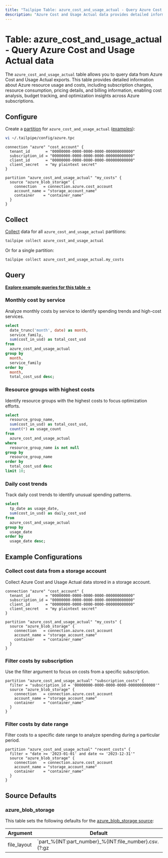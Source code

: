 ```yaml
---
title: "Tailpipe Table: azure_cost_and_usage_actual - Query Azure Cost and Usage Actual data"
description: "Azure Cost and Usage Actual data provides detailed information about Azure resource usage and costs, including subscription charges, resource consumption, pricing details, and billing information."
---
```


# Table: azure_cost_and_usage_actual - Query Azure Cost and Usage Actual data

The `azure_cost_and_usage_actual` table allows you to query data from Azure Cost and Usage Actual exports. This table provides detailed information about Azure resource usage and costs, including subscription charges, resource consumption, pricing details, and billing information, enabling cost analysis, budget tracking, and optimization insights across Azure subscriptions.

## Configure

Create a [partition](https://tailpipe.io/docs/manage/partition) for `azure_cost_and_usage_actual` ([examples](#example-configurations)):

```sh
vi ~/.tailpipe/config/azure.tpc
```

```hcl
connection "azure" "cost_account" {
  tenant_id       = "00000000-0000-0000-0000-000000000000"
  subscription_id = "00000000-0000-0000-0000-000000000000"
  client_id       = "00000000-0000-0000-0000-000000000000"
  client_secret   = "my plaintext secret"
}

partition "azure_cost_and_usage_actual" "my_costs" {
  source "azure_blob_storage" {
    connection   = connection.azure.cost_account
    account_name = "storage_account_name"
    container    = "container_name"
  }
}
```

## Collect

[Collect](https://tailpipe.io/docs/manage/collection) data for all `azure_cost_and_usage_actual` partitions:

```sh
tailpipe collect azure_cost_and_usage_actual
```

Or for a single partition:

```sh
tailpipe collect azure_cost_and_usage_actual.my_costs
```

## Query

**[Explore example queries for this table →](https://hub.tailpipe.io/plugins/turbot/azure/queries/azure_cost_and_usage_actual)**

### Monthly cost by service

Analyze monthly costs by service to identify spending trends and high-cost services.

```sql
select
  date_trunc('month', date) as month,
  service_family,
  sum(cost_in_usd) as total_cost_usd
from
  azure_cost_and_usage_actual
group by
  month,
  service_family
order by
  month,
  total_cost_usd desc;
```

### Resource groups with highest costs

Identify resource groups with the highest costs to focus optimization efforts.

```sql
select
  resource_group_name,
  sum(cost_in_usd) as total_cost_usd,
  count(*) as usage_count
from
  azure_cost_and_usage_actual
where
  resource_group_name is not null
group by
  resource_group_name
order by
  total_cost_usd desc
limit 10;
```

### Daily cost trends

Track daily cost trends to identify unusual spending patterns.

```sql
select
  tp_date as usage_date,
  sum(cost_in_usd) as daily_cost_usd
from
  azure_cost_and_usage_actual
group by
  usage_date
order by
  usage_date desc;
```

## Example Configurations

### Collect cost data from a storage account

Collect Azure Cost and Usage Actual data stored in a storage account.

```hcl
connection "azure" "cost_account" {
  tenant_id       = "00000000-0000-0000-0000-000000000000"
  subscription_id = "00000000-0000-0000-0000-000000000000"
  client_id       = "00000000-0000-0000-0000-000000000000"
  client_secret   = "my plaintext secret"
}

partition "azure_cost_and_usage_actual" "my_costs" {
  source "azure_blob_storage" {
    connection   = connection.azure.cost_account
    account_name = "storage_account_name"
    container    = "container_name"
  }
}
```

### Filter costs by subscription

Use the filter argument to focus on costs from a specific subscription.

```hcl
partition "azure_cost_and_usage_actual" "subscription_costs" {
  filter = "subscription_id = '00000000-0000-0000-0000-000000000000'"
  source "azure_blob_storage" {
    connection   = connection.azure.cost_account
    account_name = "storage_account_name"
    container    = "container_name"
  }
}
```

### Filter costs by date range

Filter costs to a specific date range to analyze spending during a particular period.

```hcl
partition "azure_cost_and_usage_actual" "recent_costs" {
  filter = "date >= '2023-01-01' and date <= '2023-12-31'"
  source "azure_blob_storage" {
    connection   = connection.azure.cost_account
    account_name = "storage_account_name"
    container    = "container_name"
  }
}
```

## Source Defaults

### azure_blob_storage

This table sets the following defaults for the [azure_blob_storage source](https://hub.tailpipe.io/plugins/turbot/azure/sources/azure_blob_storage#arguments):

| Argument    | Default |
|-------------|---------|
| file_layout | `part_%{INT:part_number}_%{INT:file_number}.csv.(?:gz|zip)` | 
